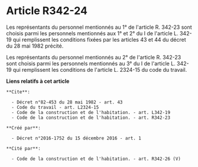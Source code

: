 # Article R342-24

Les représentants du personnel mentionnés au 1° de l'article R. 342-23 sont choisis parmi les personnels mentionnés aux 1° et
2° du I de l'article L. 342-19 qui remplissent les conditions fixées par les articles 43 et 44 du décret du 28 mai 1982
précité. 

Les représentants du personnel mentionnés au 2° de l'article R. 342-23 sont choisis parmi les personnels mentionnés au 3° du
I de l'article L. 342-19 qui remplissent les conditions de l'article L. 2324-15 du code du travail.

**Liens relatifs à cet article**

	**Cite**:

	  - Décret n°82-453 du 28 mai 1982 - art. 43
	  - Code du travail - art. L2324-15
	  - Code de la construction et de l'habitation. - art. L342-19
	  - Code de la construction et de l'habitation. - art. R342-23

	**Créé par**:

	  - Décret n°2016-1752 du 15 décembre 2016 - art. 1

	**Cité par**:

	  - Code de la construction et de l'habitation. - art. R342-26 (V)
